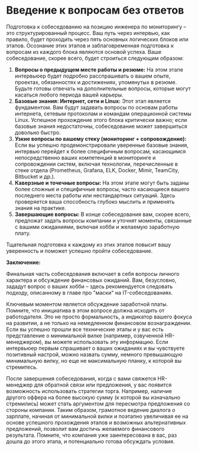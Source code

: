 # **Введение к вопросам без ответов**

Подготовка к собеседованию на позицию инженера по мониторингу – это структурированный процесс. Ваш путь через интервью, как правило, будет проходить через пять основных логических блоков или этапов. Осознание этих этапов и заблаговременная подготовка к вопросам из каждого блока являются основой успеха. Ваше собеседование, скорее всего, будет строиться следующим образом:

1.  **Вопросы о предыдущем месте работы и резюме:** На этом этапе интервьюер будет подробно расспрашивать о вашем опыте, проектах, обязанностях и достижениях, упомянутых в резюме. Будьте готовы отвечать на дополнительные вопросы, которые могут касаться любого периода вашей карьеры.
2.  **Базовые знания: Интернет, сети и Linux:** Этот этап является фундаментом. Вам будут задавать вопросы по основам работы интернета, сетевым протоколам и командам операционной системы Linux. Успешное прохождение этого блока критически важно; если базовые знания недостаточны, собеседование может завершиться довольно быстро.
3.  **Узкие вопросы по вашему стеку (мониторинг + сопровождение):** Если вы успешно продемонстрировали уверенные базовые знания, интервью перейдет к более специфичным вопросам, касающимся непосредственно ваших компетенций в мониторинге и сопровождении систем, включая технологии, перечисленные в стеке отдела (Prometheus, Grafana, ELK, Docker, Mimir, TeamCity, Bitbucket и др.).
4.  **Каверзные и точечные вопросы:** На этом этапе могут быть заданы более сложные и специфичные вопросы, часто касающиеся вашего последнего места работы или нестандартных ситуаций. Здесь проверяется ваша способность глубоко мыслить и применять знания на практике.
5.  **Завершающие вопросы:** В конце собеседования вам, скорее всего, предложат задать вопросы компании и уточнят моменты, связанные с вашими ожиданиями, включая хобби и желаемую заработную плату.

Тщательная подготовка к каждому из этих этапов повысит вашу уверенность и поможет успешно пройти собеседование.

**Заключение:**

Финальная часть собеседования включает в себя вопросы личного характера и обсуждение финансовых ожиданий. Вам, безусловно, зададут вопрос о ваших хобби – здесь рекомендуется следовать подходу, описанному в главе про "маски" на IT-собеседованиях.

Ключевым моментом является обсуждение заработной платы. Помните, что инициатива в этом вопросе должна исходить от работодателя. Это не просто формальность, а индикатор вашего фокуса на развитии, а не только на немедленном финансовом вознаграждении. Если вы успешно прошли все технические этапы и у вас есть представление о минимальной вилке (например, озвученной HR-менеджером), вы можете использовать эту информацию. Если интервьюер первым спрашивает о ваших ожиданиях и вы чувствуете позитивный настрой, можно назвать сумму, немного превышающую минимальную вилку, но еще не максимальную планку, к которой вы стремитесь.

После завершения собеседования, когда с вами свяжется HR-менеджер для обратной связи или предложения, у вас появится возможность использовать стратегии торга. Например, наличие другого оффера на более высокую сумму (к которой вы изначально стремились) может стать аргументом для пересмотра предложения со стороны компании. Таким образом, грамотное ведение диалога о зарплате, начиная от минимальной вилки и поэтапно увеличивая ее на основе успешного прохождения этапов и возможных альтернативных предложений, позволит вам достичь желаемого финансового результата. Помните, что компания уже заинтересована в вас, раз дошла до этого этапа, и потенциально готова обсуждать условия.
